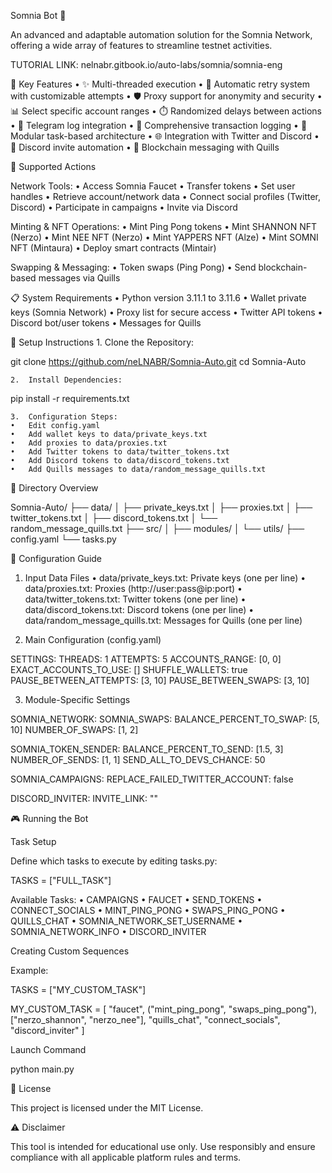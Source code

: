 Somnia Bot 🚀

An advanced and adaptable automation solution for the Somnia Network, offering a wide array of features to streamline testnet activities.

TUTORIAL LINK: nelnabr.gitbook.io/auto-labs/somnia/somnia-eng

🌟 Key Features
	•	✨ Multi-threaded execution
	•	🔁 Automatic retry system with customizable attempts
	•	🛡️ Proxy support for anonymity and security
	•	📊 Select specific account ranges
	•	⏱️ Randomized delays between actions
	•	📩 Telegram log integration
	•	📃 Comprehensive transaction logging
	•	🔧 Modular task-based architecture
	•	🌐 Integration with Twitter and Discord
	•	👥 Discord invite automation
	•	💬 Blockchain messaging with Quills

🎯 Supported Actions

Network Tools:
	•	Access Somnia Faucet
	•	Transfer tokens
	•	Set user handles
	•	Retrieve account/network data
	•	Connect social profiles (Twitter, Discord)
	•	Participate in campaigns
	•	Invite via Discord

Minting & NFT Operations:
	•	Mint Ping Pong tokens
	•	Mint SHANNON NFT (Nerzo)
	•	Mint NEE NFT (Nerzo)
	•	Mint YAPPERS NFT (Alze)
	•	Mint SOMNI NFT (Mintaura)
	•	Deploy smart contracts (Mintair)

Swapping & Messaging:
	•	Token swaps (Ping Pong)
	•	Send blockchain-based messages via Quills

📋 System Requirements
	•	Python version 3.11.1 to 3.11.6
	•	Wallet private keys (Somnia Network)
	•	Proxy list for secure access
	•	Twitter API tokens
	•	Discord bot/user tokens
	•	Messages for Quills

🚀 Setup Instructions
	1.	Clone the Repository:

git clone https://github.com/neLNABR/Somnia-Auto.git
cd Somnia-Auto


	2.	Install Dependencies:

pip install -r requirements.txt


	3.	Configuration Steps:
	•	Edit config.yaml
	•	Add wallet keys to data/private_keys.txt
	•	Add proxies to data/proxies.txt
	•	Add Twitter tokens to data/twitter_tokens.txt
	•	Add Discord tokens to data/discord_tokens.txt
	•	Add Quills messages to data/random_message_quills.txt

📁 Directory Overview

Somnia-Auto/
├── data/
│   ├── private_keys.txt
│   ├── proxies.txt
│   ├── twitter_tokens.txt
│   ├── discord_tokens.txt
│   └── random_message_quills.txt
├── src/
│   ├── modules/
│   └── utils/
├── config.yaml
└── tasks.py

📝 Configuration Guide

1. Input Data Files
	•	data/private_keys.txt: Private keys (one per line)
	•	data/proxies.txt: Proxies (http://user:pass@ip:port)
	•	data/twitter_tokens.txt: Twitter tokens (one per line)
	•	data/discord_tokens.txt: Discord tokens (one per line)
	•	data/random_message_quills.txt: Messages for Quills (one per line)

2. Main Configuration (config.yaml)

SETTINGS:
  THREADS: 1
  ATTEMPTS: 5
  ACCOUNTS_RANGE: [0, 0]
  EXACT_ACCOUNTS_TO_USE: []
  SHUFFLE_WALLETS: true
  PAUSE_BETWEEN_ATTEMPTS: [3, 10]
  PAUSE_BETWEEN_SWAPS: [3, 10]

3. Module-Specific Settings

SOMNIA_NETWORK:
  SOMNIA_SWAPS:
    BALANCE_PERCENT_TO_SWAP: [5, 10]
    NUMBER_OF_SWAPS: [1, 2]

  SOMNIA_TOKEN_SENDER:
    BALANCE_PERCENT_TO_SEND: [1.5, 3]
    NUMBER_OF_SENDS: [1, 1]
    SEND_ALL_TO_DEVS_CHANCE: 50

  SOMNIA_CAMPAIGNS:
    REPLACE_FAILED_TWITTER_ACCOUNT: false

  DISCORD_INVITER:
    INVITE_LINK: ""

🎮 Running the Bot

Task Setup

Define which tasks to execute by editing tasks.py:

TASKS = ["FULL_TASK"]

Available Tasks:
	•	CAMPAIGNS
	•	FAUCET
	•	SEND_TOKENS
	•	CONNECT_SOCIALS
	•	MINT_PING_PONG
	•	SWAPS_PING_PONG
	•	QUILLS_CHAT
	•	SOMNIA_NETWORK_SET_USERNAME
	•	SOMNIA_NETWORK_INFO
	•	DISCORD_INVITER

Creating Custom Sequences

Example:

TASKS = ["MY_CUSTOM_TASK"]

MY_CUSTOM_TASK = [
    "faucet",
    ("mint_ping_pong", "swaps_ping_pong"),
    ["nerzo_shannon", "nerzo_nee"],
    "quills_chat",
    "connect_socials",
    "discord_inviter"
]

Launch Command

python main.py

📜 License

This project is licensed under the MIT License.

⚠️ Disclaimer

This tool is intended for educational use only. Use responsibly and ensure compliance with all applicable platform rules and terms.